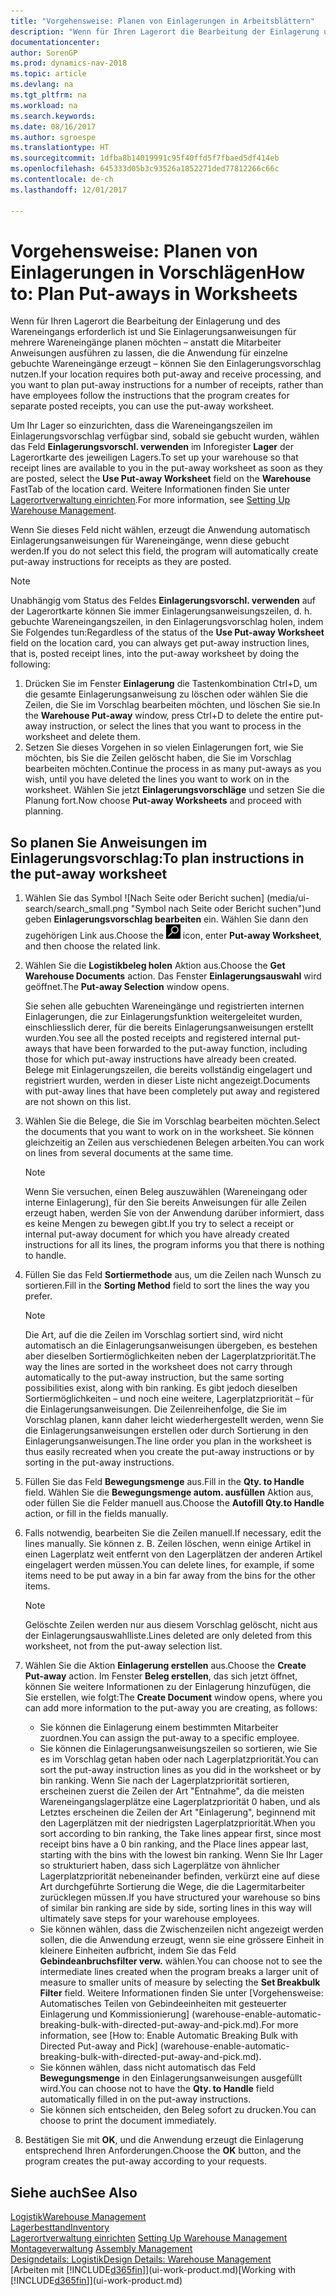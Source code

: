 ```yaml
---
title: "Vorgehensweise: Planen von Einlagerungen in Arbeitsblättern"
description: "Wenn für Ihren Lagerort die Bearbeitung der Einlagerung und des Wareneingangs erforderlich ist und Sie Einlagerungsanweisungen für mehrere Wareneingänge planen möchten – anstatt die Mitarbeiter Anweisungen ausführen zu lassen, die die Anwendung für einzelne gebuchte Wareneingänge erzeugt – können Sie den Einlagerungsvorschlag nutzen."
documentationcenter: 
author: SorenGP
ms.prod: dynamics-nav-2018
ms.topic: article
ms.devlang: na
ms.tgt_pltfrm: na
ms.workload: na
ms.search.keywords: 
ms.date: 08/16/2017
ms.author: sgroespe
ms.translationtype: HT
ms.sourcegitcommit: 1dfba8b14019991c95f40ffd5f7fbaed5df414eb
ms.openlocfilehash: 645333d05b3c93526a1852271ded77812266c66c
ms.contentlocale: de-ch
ms.lasthandoff: 12/01/2017

---
```

# <a name="how-to-plan-put-aways-in-worksheets"></a><span data-ttu-id="55905-103">Vorgehensweise: Planen von Einlagerungen in Vorschlägen</span><span class="sxs-lookup"><span data-stu-id="55905-103">How to: Plan Put-aways in Worksheets</span></span>
<span data-ttu-id="55905-104">Wenn für Ihren Lagerort die Bearbeitung der Einlagerung und des Wareneingangs erforderlich ist und Sie Einlagerungsanweisungen für mehrere Wareneingänge planen möchten – anstatt die Mitarbeiter Anweisungen ausführen zu lassen, die die Anwendung für einzelne gebuchte Wareneingänge erzeugt – können Sie den Einlagerungsvorschlag nutzen.</span><span class="sxs-lookup"><span data-stu-id="55905-104">If your location requires both put-away and receive processing, and you want to plan put-away instructions for a number of receipts, rather than have employees follow the instructions that the program creates for separate posted receipts, you can use the put-away worksheet.</span></span>  

<span data-ttu-id="55905-105">Um Ihr Lager so einzurichten, dass die Wareneingangszeilen im Einlagerungsvorschlag verfügbar sind, sobald sie gebucht wurden, wählen das Feld **Einlagerungsvorschl. verwenden** im Inforegister **Lager** der Lagerortkarte des jeweiligen Lagers.</span><span class="sxs-lookup"><span data-stu-id="55905-105">To set up your warehouse so that receipt lines are available to you in the put-away worksheet as soon as they are posted, select the **Use Put-away Worksheet** field on the **Warehouse** FastTab of the location card.</span></span> <span data-ttu-id="55905-106">Weitere Informationen finden Sie unter [Lagerortverwaltung einrichten](warehouse-setup-warehouse.md).</span><span class="sxs-lookup"><span data-stu-id="55905-106">For more information, see [Setting Up Warehouse Management](warehouse-setup-warehouse.md).</span></span>  

<span data-ttu-id="55905-107">Wenn Sie dieses Feld nicht wählen, erzeugt die Anwendung automatisch Einlagerungsanweisungen für Wareneingänge, wenn diese gebucht werden.</span><span class="sxs-lookup"><span data-stu-id="55905-107">If you do not select this field, the program will automatically create put-away instructions for receipts as they are posted.</span></span>  

> [!NOTE]  
>  <span data-ttu-id="55905-108">Unabhängig vom Status des Feldes **Einlagerungsvorschl. verwenden** auf der Lagerortkarte können Sie immer Einlagerungsanweisungszeilen, d. h. gebuchte Wareneingangszeilen, in den Einlagerungsvorschlag holen, indem Sie Folgendes tun:</span><span class="sxs-lookup"><span data-stu-id="55905-108">Regardless of the status of the **Use Put-away Worksheet** field on the location card, you can always get put-away instruction lines, that is, posted receipt lines, into the put-away worksheet by doing the following:</span></span>  
>   
>  1.  <span data-ttu-id="55905-109">Drücken Sie im Fenster **Einlagerung** die Tastenkombination Ctrl+D, um die gesamte Einlagerungsanweisung zu löschen oder wählen Sie die Zeilen, die Sie im Vorschlag bearbeiten möchten, und löschen Sie sie.</span><span class="sxs-lookup"><span data-stu-id="55905-109">In the **Warehouse Put-away** window, press Ctrl+D to delete the entire put-away instruction, or select the lines that you want to process in the worksheet and delete them.</span></span>  
> 2.  <span data-ttu-id="55905-110">Setzen Sie dieses Vorgehen in so vielen Einlagerungen fort, wie Sie möchten, bis Sie die Zeilen gelöscht haben, die Sie im Vorschlag bearbeiten möchten.</span><span class="sxs-lookup"><span data-stu-id="55905-110">Continue the process in as many put-aways as you wish, until you have deleted the lines you want to work on in the worksheet.</span></span> <span data-ttu-id="55905-111">Wählen Sie jetzt **Einlagerungsvorschläge** und setzen Sie die Planung fort.</span><span class="sxs-lookup"><span data-stu-id="55905-111">Now choose **Put-away Worksheets** and proceed with planning.</span></span>  

## <a name="to-plan-instructions-in-the-put-away-worksheet"></a><span data-ttu-id="55905-112">So planen Sie Anweisungen im Einlagerungsvorschlag:</span><span class="sxs-lookup"><span data-stu-id="55905-112">To plan instructions in the put-away worksheet</span></span>  
1.  <span data-ttu-id="55905-113">Wählen Sie das Symbol ![Nach Seite oder Bericht suchen] (media/ui-search/search_small.png "Symbol nach Seite oder Bericht suchen")und geben **Einlagerungsvorschlag bearbeiten** ein. Wählen Sie dann den zugehörigen Link aus.</span><span class="sxs-lookup"><span data-stu-id="55905-113">Choose the ![Search for Page or Report](media/ui-search/search_small.png "Search for Page or Report icon") icon, enter **Put-away Worksheet**, and then choose the related link.</span></span>  
2.  <span data-ttu-id="55905-114">Wählen Sie die **Logistikbeleg holen** Aktion aus.</span><span class="sxs-lookup"><span data-stu-id="55905-114">Choose the **Get Warehouse Documents** action.</span></span> <span data-ttu-id="55905-115">Das Fenster **Einlagerungsauswahl** wird geöffnet.</span><span class="sxs-lookup"><span data-stu-id="55905-115">The **Put-away Selection** window opens.</span></span>  

    <span data-ttu-id="55905-116">Sie sehen alle gebuchten Wareneingänge und registrierten internen Einlagerungen, die zur Einlagerungsfunktion weitergeleitet wurden, einschliesslich derer, für die bereits Einlagerungsanweisungen erstellt wurden.</span><span class="sxs-lookup"><span data-stu-id="55905-116">You see all the posted receipts and registered internal put-aways that have been forwarded to the put-away function, including those for which put-away instructions have already been created.</span></span> <span data-ttu-id="55905-117">Belege mit Einlagerungszeilen, die bereits vollständig eingelagert und registriert wurden, werden in dieser Liste nicht angezeigt.</span><span class="sxs-lookup"><span data-stu-id="55905-117">Documents with put-away lines that have been completely put away and registered are not shown on this list.</span></span>  

3. <span data-ttu-id="55905-118">Wählen Sie die Belege, die Sie im Vorschlag bearbeiten möchten.</span><span class="sxs-lookup"><span data-stu-id="55905-118">Select the documents that you want to work on in the worksheet.</span></span> <span data-ttu-id="55905-119">Sie können gleichzeitig an Zeilen aus verschiedenen Belegen arbeiten.</span><span class="sxs-lookup"><span data-stu-id="55905-119">You can work on lines from several documents at the same time.</span></span>  

    > [!NOTE]  
    >  <span data-ttu-id="55905-120">Wenn Sie versuchen, einen Beleg auszuwählen (Wareneingang oder interne Einlagerung), für den Sie bereits Anweisungen für alle Zeilen erzeugt haben, werden Sie von der Anwendung darüber informiert, dass es keine Mengen zu bewegen gibt.</span><span class="sxs-lookup"><span data-stu-id="55905-120">If you try to select a receipt or internal put-away document for which you have already created instructions for all its lines, the program informs you that there is nothing to handle.</span></span>  

4. <span data-ttu-id="55905-121">Füllen Sie das Feld **Sortiermethode** aus, um die Zeilen nach Wunsch zu sortieren.</span><span class="sxs-lookup"><span data-stu-id="55905-121">Fill in the **Sorting Method** field to sort the lines the way you prefer.</span></span>  

    > [!NOTE]  
    >  <span data-ttu-id="55905-122">Die Art, auf die die Zeilen im Vorschlag sortiert sind, wird nicht automatisch an die Einlagerungsanweisungen übergeben, es bestehen aber dieselben Sortiermöglichkeiten neben der Lagerplatzpriorität.</span><span class="sxs-lookup"><span data-stu-id="55905-122">The way the lines are sorted in the worksheet does not carry through automatically to the put-away instruction, but the same sorting possibilities exist, along with bin ranking.</span></span> <span data-ttu-id="55905-123">Es gibt jedoch dieselben Sortiermöglichkeiten – und noch eine weitere, Lagerplatzpriorität – für die Einlagerungsanweisungen. Die Zeilenreihenfolge, die Sie im Vorschlag planen, kann daher leicht wiederhergestellt werden, wenn Sie die Einlagerungsanweisungen erstellen oder durch Sortierung in den Einlagerungsanweisungen.</span><span class="sxs-lookup"><span data-stu-id="55905-123">The line order you plan in the worksheet is thus easily recreated when you create the put-away instructions or by sorting in the put-away instructions.</span></span>  

5.  <span data-ttu-id="55905-124">Füllen Sie das Feld **Bewegungsmenge** aus.</span><span class="sxs-lookup"><span data-stu-id="55905-124">Fill in the **Qty. to Handle** field.</span></span> <span data-ttu-id="55905-125">Wählen Sie die **Bewegungsmenge autom. ausfüllen** Aktion aus, oder füllen Sie die Felder manuell aus.</span><span class="sxs-lookup"><span data-stu-id="55905-125">Choose the **Autofill Qty.to Handle** action, or fill in the fields manually.</span></span>  
6.  <span data-ttu-id="55905-126">Falls notwendig, bearbeiten Sie die Zeilen manuell.</span><span class="sxs-lookup"><span data-stu-id="55905-126">If necessary, edit the lines manually.</span></span> <span data-ttu-id="55905-127">Sie können z. B. Zeilen löschen, wenn einige Artikel in einen Lagerplatz weit entfernt von den Lagerplätzen der anderen Artikel eingelagert werden müssen.</span><span class="sxs-lookup"><span data-stu-id="55905-127">You can delete lines, for example, if some items need to be put away in a bin far away from the bins for the other items.</span></span>  

    > [!NOTE]  
    >  <span data-ttu-id="55905-128">Gelöschte Zeilen werden nur aus diesem Vorschlag gelöscht, nicht aus der Einlagerungsauswahlliste.</span><span class="sxs-lookup"><span data-stu-id="55905-128">Lines deleted are only deleted from this worksheet, not from the put-away selection list.</span></span>  

7.  <span data-ttu-id="55905-129">Wählen Sie die Aktion **Einlagerung erstellen** aus.</span><span class="sxs-lookup"><span data-stu-id="55905-129">Choose the **Create Put-away** action.</span></span> <span data-ttu-id="55905-130">Im Fenster **Beleg erstellen**, das sich jetzt öffnet, können Sie weitere Informationen zu der Einlagerung hinzufügen, die Sie erstellen, wie folgt:</span><span class="sxs-lookup"><span data-stu-id="55905-130">The **Create Document** window opens, where you can add more information to the put-away you are creating, as follows:</span></span>  

    -   <span data-ttu-id="55905-131">Sie können die Einlagerung einem bestimmten Mitarbeiter zuordnen.</span><span class="sxs-lookup"><span data-stu-id="55905-131">You can assign the put-away to a specific employee.</span></span>  
    -   <span data-ttu-id="55905-132">Sie können die Einlagerungsanweisungszeilen so sortieren, wie Sie es im Vorschlag getan haben oder nach Lagerplatzpriorität.</span><span class="sxs-lookup"><span data-stu-id="55905-132">You can sort the put-away instruction lines as you did in the worksheet or by bin ranking.</span></span> <span data-ttu-id="55905-133">Wenn Sie nach der Lagerplatzpriorität sortieren, erscheinen zuerst die Zeilen der Art "Entnahme", da die meisten Wareneingangslagerplätze eine Lagerplatzpriorität 0 haben, und als Letztes erscheinen die Zeilen der Art "Einlagerung", beginnend mit den Lagerplätzen mit der niedrigsten Lagerplatzpriorität.</span><span class="sxs-lookup"><span data-stu-id="55905-133">When you sort according to bin ranking, the Take lines appear first, since most receipt bins have a 0 bin ranking, and the Place lines appear last, starting with the bins with the lowest bin ranking.</span></span> <span data-ttu-id="55905-134">Wenn Sie Ihr Lager so strukturiert haben, dass sich Lagerplätze von ähnlicher Lagerplatzpriorität nebeneinander befinden, verkürzt eine auf diese Art durchgeführte Sortierung die Wege, die die Lagermitarbeiter zurücklegen müssen.</span><span class="sxs-lookup"><span data-stu-id="55905-134">If you have structured your warehouse so bins of similar bin ranking are side by side, sorting lines in this way will ultimately save steps for your warehouse employees.</span></span>  
    -   <span data-ttu-id="55905-135">Sie können wählen, dass die Zwischenzeilen nicht angezeigt werden sollen, die die Anwendung erzeugt, wenn sie eine grössere Einheit in kleinere Einheiten aufbricht, indem Sie das Feld **Gebindeanbruchsfilter verw.** wählen.</span><span class="sxs-lookup"><span data-stu-id="55905-135">You can choose not to see the intermediate lines created when the program breaks a larger unit of measure to smaller units of measure by selecting the **Set Breakbulk Filter** field.</span></span> <span data-ttu-id="55905-136">Weitere Informationen finden Sie unter [Vorgehensweise: Automatisches Teilen von Gebindeeinheiten mit gesteuerter Einlagerung und Kommissionierung] (warehouse-enable-automatic-breaking-bulk-with-directed-put-away-and-pick.md).</span><span class="sxs-lookup"><span data-stu-id="55905-136">For more information, see [How to: Enable Automatic Breaking Bulk with Directed Put-away and Pick] (warehouse-enable-automatic-breaking-bulk-with-directed-put-away-and-pick.md).</span></span>  
    -   <span data-ttu-id="55905-137">Sie können wählen, dass nicht automatisch das Feld **Bewegungsmenge** in den Einlagerungsanweisungen ausgefüllt wird.</span><span class="sxs-lookup"><span data-stu-id="55905-137">You can choose not to have the **Qty. to Handle** field automatically filled in on the put-away instructions.</span></span>  
    -   <span data-ttu-id="55905-138">Sie können sich entscheiden, den Beleg sofort zu drucken.</span><span class="sxs-lookup"><span data-stu-id="55905-138">You can choose to print the document immediately.</span></span>  

8.  <span data-ttu-id="55905-139">Bestätigen Sie mit **OK**, und die Anwendung erzeugt die Einlagerung entsprechend Ihren Anforderungen.</span><span class="sxs-lookup"><span data-stu-id="55905-139">Choose the **OK** button, and the program creates the put-away according to your requests.</span></span>  

## <a name="see-also"></a><span data-ttu-id="55905-140">Siehe auch</span><span class="sxs-lookup"><span data-stu-id="55905-140">See Also</span></span>  
[<span data-ttu-id="55905-141">Logistik</span><span class="sxs-lookup"><span data-stu-id="55905-141">Warehouse Management</span></span>](warehouse-manage-warehouse.md)  
[<span data-ttu-id="55905-142">Lagerbesttand</span><span class="sxs-lookup"><span data-stu-id="55905-142">Inventory</span></span>](inventory-manage-inventory.md)  
<span data-ttu-id="55905-143">[Lagerortverwaltung einrichten](warehouse-setup-warehouse.md)   </span><span class="sxs-lookup"><span data-stu-id="55905-143">[Setting Up Warehouse Management](warehouse-setup-warehouse.md)   </span></span>  
<span data-ttu-id="55905-144">[Montageverwaltung](assembly-assemble-items.md)  </span><span class="sxs-lookup"><span data-stu-id="55905-144">[Assembly Management](assembly-assemble-items.md)  </span></span>  
[<span data-ttu-id="55905-145">Designdetails: Logistik</span><span class="sxs-lookup"><span data-stu-id="55905-145">Design Details: Warehouse Management</span></span>](design-details-warehouse-management.md)  
<span data-ttu-id="55905-146">[Arbeiten mit [!INCLUDE[d365fin](includes/d365fin_md.md)]](ui-work-product.md)</span><span class="sxs-lookup"><span data-stu-id="55905-146">[Working with [!INCLUDE[d365fin](includes/d365fin_md.md)]](ui-work-product.md)</span></span>

